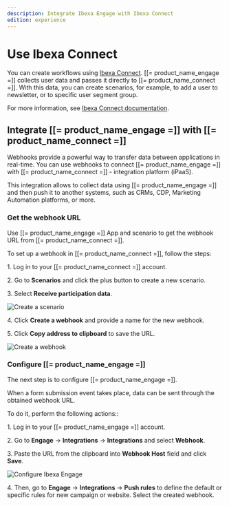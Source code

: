 ```yaml
---
description: Integrate Ibexa Engage with Ibexa Connect
edition: experience
---
```


# Use Ibexa Connect

You can create workflows using [Ibexa Connect](https://doc.ibexa.co/projects/connect/en/latest/general/ibexa_connect/).
[[= product_name_engage =]] collects user data and passes it directly to [[= product_name_connect =]].
With this data, you can create scenarios, for example, to add a user to newsletter, or to specific user segment group.

For more information, see [Ibexa Connect documentation](https://doc.ibexa.co/projects/connect/en/latest/).

## Integrate [[= product_name_engage =]] with [[= product_name_connect =]]

Webhooks provide a powerful way to transfer data between applications in real-time.
You can use webhooks to connect [[= product_name_engage =]] with [[= product_name_connect =]] - integration platform (iPaaS).

This integration allows to collect data using [[= product_name_engage =]] and then push it to another systems, such as CRMs, CDP, Marketing Automation platforms, or more.

### Get the webhook URL

Use [[= product_name_engage =]] App and scenario to get the webhook URL from [[= product_name_connect =]].

To set up a webhook in [[= product_name_connect =]], follow the steps:

1\. Log in to your [[= product_name_connect =]] account.

2\. Go to **Scenarios** and click the plus button to create a new scenario.

3\. Select **Receive participation data**.

![Create a scenario](create_scenario.png "Create a scenario")

4\. Click **Create a webhook** and provide a name for the new webhook.

5\. Click **Copy address to clipboard** to save the URL.

![Create a webhook](create_webhook.png "Create a webhook")

### Configure [[= product_name_engage =]]

The next step is to configure [[= product_name_engage =]].

When a form submission event takes place, data can be sent through the obtained webhook URL.

To do it, perform the following actions::

1\. Log in to your [[= product_name_engage =]] account.

2\. Go to **Engage** -> **Integrations** -> **Integrations** and select **Webhook**.

3\. Paste the URL from the clipboard into **Webhook Host** field and click **Save**.

![Configure Ibexa Engage](configure_ibexa_engage.png "Configure Ibexa Engage")

4\. Then, go to **Engage** -> **Integrations** -> **Push rules** to define the default or specific rules for new campaign or website. Select the created webhook.